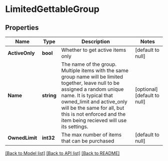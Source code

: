 # LimitedGettableGroup

## Properties
Name | Type | Description | Notes
------------ | ------------- | ------------- | -------------
**ActiveOnly** | **bool** | Whether to get active items only | [default to null]
**Name** | **string** | The name of the group. Multiple items with the same group name will be limited together, leave null to be assigned a random unique name. It is typical that owned_limit and active_only will be the same for all, but this is not enforced and the item being recieved will use its settings. | [optional] [default to null]
**OwnedLimit** | **int32** | The max number of items that can be purchased | [default to null]

[[Back to Model list]](../README.md#documentation-for-models) [[Back to API list]](../README.md#documentation-for-api-endpoints) [[Back to README]](../README.md)


